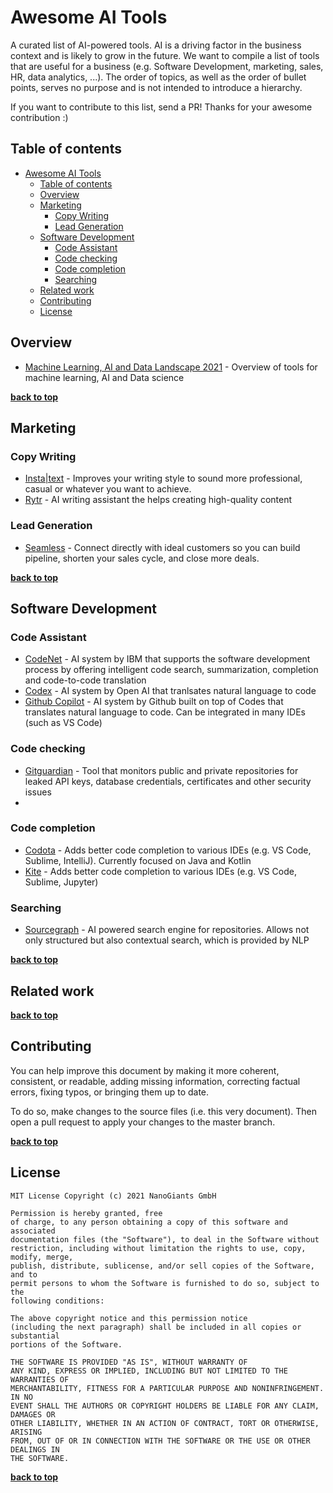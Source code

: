 # Awesome AI Tools 
<!-- section: Introduction -->
<!-- Describe what this document refers to. At what target audience is it aimed? -->
A curated list of AI-powered tools. AI is a driving factor in the business context and is likely to grow in the future. We want to compile a list of tools that are useful for a business (e.g. Software Development, marketing, sales, HR, data analytics, ...). The order of topics, as well as the order of bullet points, serves no purpose and is not intended to introduce a hierarchy.

If you want to contribute to this list, send a PR! Thanks for your awesome contribution :)

## Table of contents
<!-- section: Table of contents -->
<!-- This shows what sections are covered in this document and gives the reader the possibility to jump to a specific section. It is highly recommended to use a TOC. -->
<!-- This has two items called first and second respectively. Remove them and use your own -->
- [Awesome AI Tools](#awesome-ai-tools)
  - [Table of contents](#table-of-contents)
  - [Overview](#overview)
  - [Marketing](#marketing)
    - [Copy Writing](#copy-writing)
    - [Lead Generation](#lead-generation)
  - [Software Development](#software-development)
    - [Code Assistant](#code-assistant)
    - [Code checking](#code-checking)
    - [Code completion](#code-completion)
    - [Searching](#searching)
  - [Related work](#related-work)
  - [Contributing](#contributing)
  - [License](#license)

<!-- section: Content -->
<!-- This the actual content. -->

## Overview
- [Machine Learning, AI and Data Landscape 2021](http://46eybw2v1nh52oe80d3bi91u-wpengine.netdna-ssl.com/wp-content/uploads/2021/09/ML-AI-Data-Landscape-2021.pdf) - Overview of tools for machine learning, AI and Data science

**[back to top](#table-of-contents)**

## Marketing
### Copy Writing
- [Insta|text](https://instatext.io/) - Improves your writing style to sound more professional, casual or whatever you want to achieve. 
- [Rytr](https://rytr.me/) - AI writing assistant the helps creating high-quality content

### Lead Generation
- [Seamless](https://www.seamless.ai/) - Connect directly with ideal customers so you can build pipeline, shorten your sales cycle, and close more deals.

**[back to top](#table-of-contents)**

## Software Development
### Code Assistant
- [CodeNet](https://github.com/IBM/Project_CodeNet) - AI system by IBM that supports the software development process by offering intelligent code search, summarization, completion and code-to-code translation
- [Codex](https://openai.com/blog/openai-codex/) - AI system by Open AI that tranlsates natural language to code
- [Github Copilot](https://copilot.github.com/) - AI system by Github built on top of Codes that translates natural language to code. Can be integrated in many IDEs (such as VS Code)

### Code checking
- [Gitguardian](https://www.gitguardian.com/) - Tool that monitors public and private repositories for leaked API keys, database credentials, certificates and other security issues
- 
### Code completion
- [Codota](https://www.codota.com/) - Adds better code completion to various IDEs (e.g. VS Code, Sublime, IntelliJ). Currently focused on Java and Kotlin
- [Kite](https://www.kite.com/) - Adds better code completion to various IDEs (e.g. VS Code, Sublime, Jupyter)

### Searching
- [Sourcegraph](https://sourcegraph.com/) - AI powered search engine for repositories. Allows not only structured but also contextual search, which is provided by NLP

**[back to top](#table-of-contents)**

## Related work
<!-- section: Related work -->
<!-- This section covers related works, further readings and tools that might be relevant or interesting for the reader. -->

**[back to top](#table-of-contents)**

## Contributing
<!-- section: Contributing -->
<!-- Describe what action one should take in order to contribute. Does a certain styleguide has to be adhered. How can one apply changes (i.e. push vs. pull request)? -->
You can help improve this document by making it more coherent, consistent, or readable, adding missing information, correcting factual errors, fixing typos, or bringing them up to date.

To do so, make changes to the source files (i.e. this very document). Then open a pull request to apply your changes to the master branch.

**[back to top](#table-of-contents)**

## License
<!-- section: License -->
<!-- Describe the license under which your software is published. Note that an unlicensed piece of software is most likely never used. So do not skip tihs part! -->
```
MIT License Copyright (c) 2021 NanoGiants GmbH

Permission is hereby granted, free
of charge, to any person obtaining a copy of this software and associated
documentation files (the "Software"), to deal in the Software without
restriction, including without limitation the rights to use, copy, modify, merge,
publish, distribute, sublicense, and/or sell copies of the Software, and to
permit persons to whom the Software is furnished to do so, subject to the
following conditions:

The above copyright notice and this permission notice
(including the next paragraph) shall be included in all copies or substantial
portions of the Software.

THE SOFTWARE IS PROVIDED "AS IS", WITHOUT WARRANTY OF
ANY KIND, EXPRESS OR IMPLIED, INCLUDING BUT NOT LIMITED TO THE WARRANTIES OF
MERCHANTABILITY, FITNESS FOR A PARTICULAR PURPOSE AND NONINFRINGEMENT. IN NO
EVENT SHALL THE AUTHORS OR COPYRIGHT HOLDERS BE LIABLE FOR ANY CLAIM, DAMAGES OR
OTHER LIABILITY, WHETHER IN AN ACTION OF CONTRACT, TORT OR OTHERWISE, ARISING
FROM, OUT OF OR IN CONNECTION WITH THE SOFTWARE OR THE USE OR OTHER DEALINGS IN
THE SOFTWARE.
```

**[back to top](#table-of-contents)**
